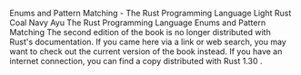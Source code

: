 Enums and Pattern Matching - The Rust Programming Language
Light
Rust
Coal
Navy
Ayu
The Rust Programming Language
Enums and Pattern Matching
The second edition of the book is no longer distributed with Rust's documentation.
If you came here via a link or web search, you may want to check out
the current
version of the book
instead.
If you have an internet connection, you can
find a copy distributed with
Rust
1.30
.